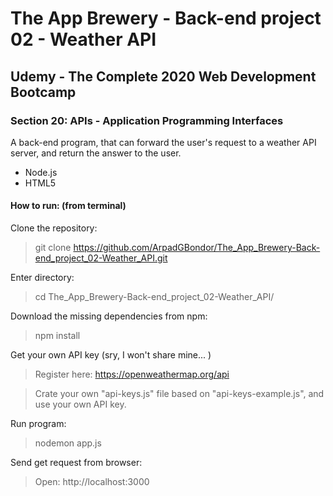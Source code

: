 # The App Brewery - Back-end project 02 - Weather API

## Udemy - The Complete 2020 Web Development Bootcamp
### Section 20: APIs - Application Programming Interfaces
A back-end program, that can forward the user's request to a weather API server, and return the answer to the user.
 - Node.js
 - HTML5

#### How to run: (from terminal)
 Clone the repository: 
 > git clone https://github.com/ArpadGBondor/The_App_Brewery-Back-end_project_02-Weather_API.git
 
 Enter directory:
 > cd The_App_Brewery-Back-end_project_02-Weather_API/
 
 Download the missing dependencies from npm: 
 > npm install
 
 Get your own API key (sry, I won't share mine... )
 > Register here: https://openweathermap.org/api
 
 > Crate your own "api-keys.js" file based on "api-keys-example.js", and use your own API key.
 
 Run program: 
 > nodemon app.js
 
 Send get request from browser:
 > Open: http://localhost:3000
